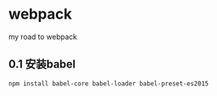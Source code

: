 # webpack
my road to webpack

## 0.1 安装babel

	npm install babel-core babel-loader babel-preset-es2015